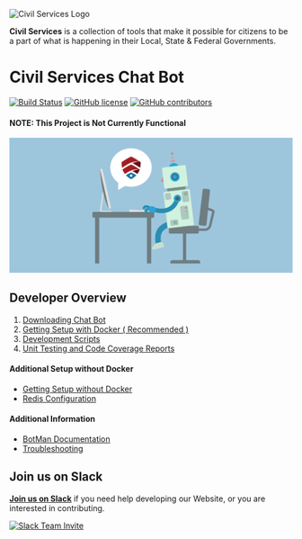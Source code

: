 ![Civil Services Logo](https://cdn.civil.services/common/github-logo.png "Civil Services Logo")

__Civil Services__ is a collection of tools that make it possible for citizens to be a part of what is happening in their Local, State & Federal Governments.


Civil Services Chat Bot
===

[![Build Status](https://circleci.com/gh/CivilServiceUSA/bot/tree/master.svg?style=shield)](https://circleci.com/gh/CivilServiceUSA/bot/tree/master) [![GitHub license](https://img.shields.io/badge/license-MIT-blue.svg?style=flat)](https://raw.githubusercontent.com/CivilServiceUSA/bot/master/LICENSE)  [![GitHub contributors](https://img.shields.io/github/contributors/CivilServiceUSA/bot.svg)](https://github.com/CivilServiceUSA/bot/graphs/contributors)

#### NOTE: This Project is Not Currently Functional

![Website Image](docs/img/header.png "Chat Bot")


Developer Overview
---

1. [Downloading Chat Bot](docs/downloading-chat-bot.md)
2. [Getting Setup with Docker ( Recommended )](docs/getting-setup-with-docker.md)
3. [Development Scripts](docs/development-scripts.md)
4. [Unit Testing and Code Coverage Reports](docs/unit-testing-and-code-coverage-reports.md)

#### Additional Setup without Docker

* [Getting Setup without Docker](docs/getting-setup-without-docker.md)
* [Redis Configuration](docs/redis-configuration.md)

#### Additional Information

* [BotMan Documentation](https://botman.io)
* [Troubleshooting](docs/troubleshooting.md)


Join us on Slack
---

__[Join us on Slack](https://slack.civil.services/bkx7n2)__ if you need help developing our Website, or you are interested in contributing.

[![Slack Team Invite](https://cdn.civil.services/common/slack-invite.png)](https://slack.civil.services/bkx7n2)